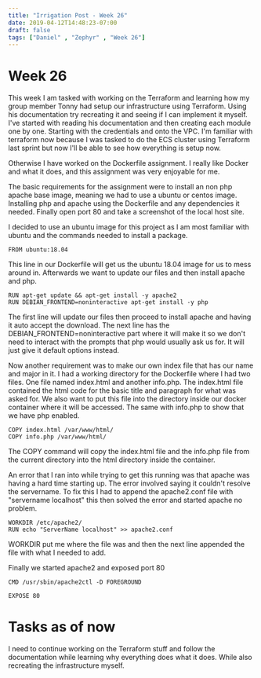 ```yaml
---
title: "Irrigation Post - Week 26"
date: 2019-04-12T14:48:23-07:00
draft: false
tags: ["Daniel" , "Zephyr" , "Week 26"]
---
```


# Week 26
This week I am tasked with working on the Terraform and learning how my group member Tonny had setup our infrastructure using Terraform. Using his documentation try recreating it and seeing if I can implement it myself. I've started with reading his documentation and then creating each module one by one. Starting with the credentials and onto the VPC. I'm familiar with terraform now because I was tasked to do the ECS cluster using Terraform last sprint but now I'll be able to see how everything is setup now.

Otherwise I have worked on the Dockerfile assignment. I really like Docker and what it does, and this assignment was very enjoyable for me.

The basic requirements for the assignment were to install an non php apache base image, meaning we had to use a ubuntu or centos image. Installing php and apache using the Dockerfile and any dependencies it needed. Finally open port 80 and take a screenshot of the local host site.

I decided to use an ubuntu image for this project as I am most familiar with ubuntu and the commands needed to install a package.
```
FROM ubuntu:18.04
```
This line in our Dockerfile will get us the ubuntu 18.04 image for us to mess around in.
Afterwards we want to update our files and then install apache and php.
```
RUN apt-get update && apt-get install -y apache2
RUN DEBIAN_FRONTEND=noninteractive apt-get install -y php
```
The first line will update our files then proceed to install apache and having it auto accept the download. The next line has the DEBIAN_FRONTEND=noninteractive part where it will make it so we don't need to interact with the prompts that php would usually ask us for. It will just give it default options instead.

Now another requirement was to make our own index file that has our name and major in it. I had a working directory for the Dockerfile where I had two files. One file named index.html and another info.php. The index.html file contained the html code for the basic title and paragraph for what was asked for. We also want to put this file into the directory inside our docker container where it will be accessed. The same with info.php to show that we have php enabled.
```
COPY index.html /var/www/html/
COPY info.php /var/www/html/
```
The COPY command will copy the index.html file and the info.php file from the current directory into the html directory inside the container.

An error that I ran into while trying to get this running was that apache was having a hard time starting up. The error involved saying it couldn't resolve the servername. To fix this I had to append the apache2.conf file with "servername localhost" this then solved the error and started apache no problem.
```
WORKDIR /etc/apache2/
RUN echo "ServerName localhost" >> apache2.conf
```
WORKDIR put me where the file was and then the next line appended the file with what I needed to add.

Finally we started apache2 and exposed port 80
```
CMD /usr/sbin/apache2ctl -D FOREGROUND

EXPOSE 80
```

# Tasks as of now
I need to continue working on the Terraform stuff and follow the documentation while learning why everything does what it does. While also recreating the infrastructure myself.
